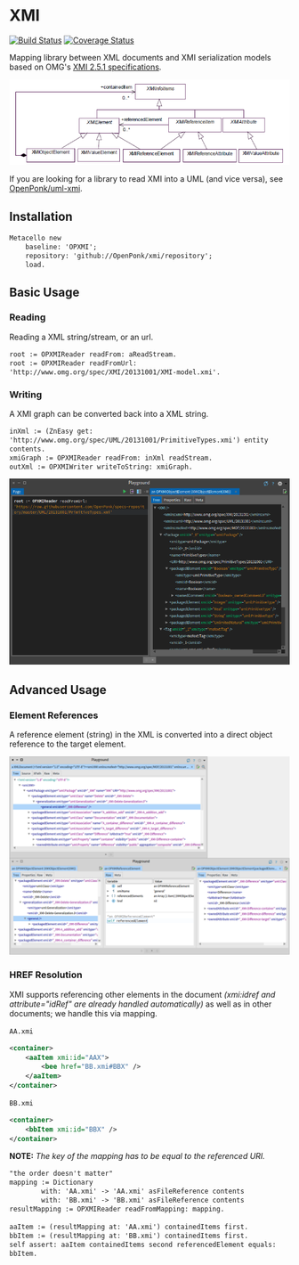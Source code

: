 # XMI
[![Build Status](https://travis-ci.com/OpenPonk/xmi.svg?branch=master)](https://travis-ci.com/OpenPonk/xmi) [![Coverage Status](https://coveralls.io/repos/github/OpenPonk/xmi/badge.svg?branch=master)](https://coveralls.io/github/OpenPonk/xmi?branch=master)

Mapping library between XML documents and XMI serialization models based on OMG's [XMI 2.5.1 specifications](http://www.omg.org/spec/XMI/2.5.1/).

![](figures/xmi-serialization-model.png)

If you are looking for a library to read XMI into a UML (and vice versa), see [OpenPonk/uml-xmi](https://github.com/OpenPonk/uml-xmi).

## Installation

```smalltalk
Metacello new
	baseline: 'OPXMI';
	repository: 'github://OpenPonk/xmi/repository';
	load.
```

## Basic Usage

### Reading

Reading a XML string/stream, or an url.

```smalltalk
root := OPXMIReader readFrom: aReadStream.
root := OPXMIReader readFromUrl: 'http://www.omg.org/spec/XMI/20131001/XMI-model.xmi'.
```

### Writing

A XMI graph can be converted back into a XML string.

```smalltalk
inXml := (ZnEasy get: 'http://www.omg.org/spec/UML/20131001/PrimitiveTypes.xmi') entity contents.
xmiGraph := OPXMIReader readFrom: inXml readStream.
outXml := OPXMIWriter writeToString: xmiGraph.
```

![](figures/fromUrl.png)

## Advanced Usage

### Element References

A reference element (string) in the XML is converted into a direct object reference to the target element.

![](figures/reference.png)


### HREF Resolution

XMI supports referencing other elements in the document *(xmi:idref and attribute="idRef" are already handled automatically)* as well as in other documents; we handle this via mapping.

`AA.xmi`
```xml
<container>
	<aaItem xmi:id="AAX">
		<bee href="BB.xmi#BBX" />
	</aaItem>
</container>
```

`BB.xmi`
```xml
<container>
	<bbItem xmi:id="BBX" />
</container>
```

**NOTE:** *The key of the mapping has to be equal to the referenced URI.*

```smalltalk
"the order doesn't matter"
mapping := Dictionary
		with: 'AA.xmi' -> 'AA.xmi' asFileReference contents
		with: 'BB.xmi' -> 'BB.xmi' asFileReference contents
resultMapping := OPXMIReader readFromMapping: mapping.

aaItem := (resultMapping at: 'AA.xmi') containedItems first.
bbItem := (resultMapping at: 'BB.xmi') containedItems first.
self assert: aaItem containedItems second referencedElement equals: bbItem.
```
